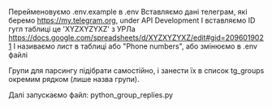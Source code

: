 Перейменовуємо .env.example в .env
Вставляємо дані телеграм, які беремо https://my.telegram.org, under API Development
І вставляємо ID гугл таблиці це 'XYZXYZYXZ' з УРЛа https://docs.google.com/spreadsheets/d/XYZXYZYXZ/edit#gid=2096019021
І називаємо лист в таблиці або "Phone numbers", або змінюємо в .env файлі

Групи для парсингу підібрати самостійно, і занести їх в список tg_groups окремим рядком (лише назва групи).

Далі запускаємо файл:
python_group_replies.py

